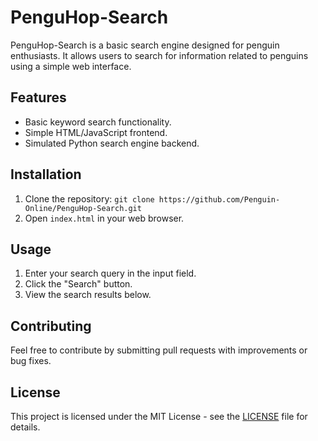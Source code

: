 # PenguHop-Search

PenguHop-Search is a basic search engine designed for penguin enthusiasts. It allows users to search for information related to penguins using a simple web interface.

## Features

* Basic keyword search functionality.
* Simple HTML/JavaScript frontend.
* Simulated Python search engine backend.

## Installation

1.  Clone the repository: `git clone https://github.com/Penguin-Online/PenguHop-Search.git`
2.  Open `index.html` in your web browser.

## Usage

1.  Enter your search query in the input field.
2.  Click the "Search" button.
3.  View the search results below.

## Contributing

Feel free to contribute by submitting pull requests with improvements or bug fixes.

## License

This project is licensed under the MIT License - see the [LICENSE](LICENSE) file for details.
